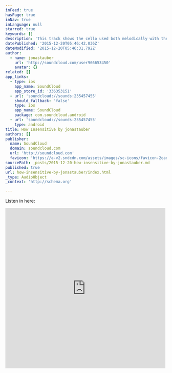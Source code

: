 ```yaml
---
inFeed: true
hasPage: true
inNav: true
inLanguage: null
starred: true
keywords: []
description: 'This track shows the cello used both melodically with the bow and as accompaniment plucked, this was the first and only take of this on the cd.'
datePublished: '2015-12-20T05:46:42.036Z'
dateModified: '2015-12-20T05:46:31.792Z'
author:
  - name: jonastauber
    url: 'http://soundcloud.com/user966653450'
    avatar: {}
related: []
app_links:
  - type: ios
    app_name: SoundCloud
    app_store_id: '336353151'
  - url: 'soundcloud://sounds:235457455'
    should_fallback: 'false'
    type: ios
    app_name: SoundCloud
    package: com.soundcloud.android
  - url: 'soundcloud://sounds:235457455'
    type: android
title: How Insensitive by jonastauber
authors: []
publisher:
  name: SoundCloud
  domain: soundcloud.com
  url: 'http://soundcloud.com'
  favicon: 'https://a-v2.sndcdn.com/assets/images/sc-icons/favicon-2cadd14b.ico'
sourcePath: _posts/2015-12-20-how-insensitive-by-jonastauber.md
published: true
url: how-insensitive-by-jonastauber/index.html
_type: AudioObject
_context: 'http://schema.org'

---
```

Listen in here:

<iframe src="https://cdn.embedly.com/widgets/media.html?src=https%3A%2F%2Fw.soundcloud.com%2Fplayer%2F%3Fvisual%3Dtrue%26url%3Dhttp%253A%252F%252Fapi.soundcloud.com%252Ftracks%252F235457455%26show_artwork%3Dtrue&amp;url=https%3A%2F%2Fsoundcloud.com%2Fuser966653450%2Fhow-insensitive&amp;image=http%3A%2F%2Fi1.sndcdn.com%2Fartworks-000137936879-t4at2i-t500x500.jpg&amp;key=b7d04c9b404c499eba89ee7072e1c4f7&amp;type=text%2Fhtml&amp;schema=soundcloud" width="500" height="500" scrolling="no" frameborder="0" allowfullscreen="allowfullscreen" style=""></iframe>